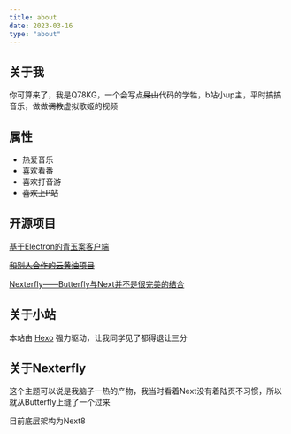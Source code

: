 ```yaml
---
title: about
date: 2023-03-16
type: "about"
---
```


## 关于我

你可算来了，我是Q78KG，一个会写点<del>屎山</del>代码的学牲，b站小up主，平时搞搞音乐，做做<del>调教</del>虚拟歌姬的视频

## 属性

- 热爱音乐
- 喜欢看番
- 喜欢打音游
- <del>喜欢上P站</del>

## 开源项目

[基于Electron的青玉案客户端](https://github.com/SuSWhW/CyanJade-Studio)

<del>[和别人合作的云黄油项目](https://amemei.github.io)<del/>

[Nexterfly——Butterfly与Next并不是很完美的结合](https://github.com/SuSWhW/hexo-theme-nexterfly)

## 关于小站

本站由 [Hexo](https://hexo.io/) 强力驱动，让我同学见了都得退让三分

## 关于Nexterfly

这个主题可以说是我脑子一热的产物，我当时看着Next没有着陆页不习惯，所以就从Butterfly上缝了一个过来

目前底层架构为Next8